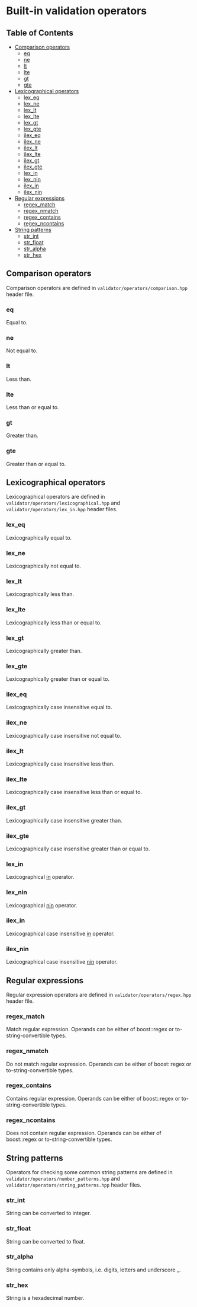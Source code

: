 # Built-in validation operators

## Table of Contents
[//]: # (TOC Begin)
* [Comparison operators](#comparison-operators)
	* [eq](#eq)
	* [ne](#ne)
	* [lt](#lt)
	* [lte](#lte)
	* [gt](#gt)
	* [gte](#gte)
* [Lexicographical operators](#lexicographical-operators)
	* [lex_eq](#lex_eq)
	* [lex_ne](#lex_ne)
	* [lex_lt](#lex_lt)
	* [lex_lte](#lex_lte)
	* [lex_gt](#lex_gt)
	* [lex_gte](#lex_gte)
	* [ilex_eq](#ilex_eq)
	* [ilex_ne](#ilex_ne)
	* [ilex_lt](#ilex_lt)
	* [ilex_lte](#ilex_lte)
	* [ilex_gt](#ilex_gt)
	* [ilex_gte](#ilex_gte)
	* [lex_in](#lex_in)
	* [lex_nin](#lex_nin)
	* [ilex_in](#ilex_in)
	* [ilex_nin](#ilex_nin)
* [Regular expressions](#regular-expressions)
	* [regex_match](#regex_match)
	* [regex_nmatch](#regex_nmatch)
	* [regex_contains](#regex_contains)
	* [regex_ncontains](#regex_ncontains)
* [String patterns](#string-patterns)
	* [str_int](#str_int)
	* [str_float](#str_float)
	* [str_alpha](#str_alpha)
	* [str_hex](#str_hex)

[//]: # (TOC End)

## Comparison operators

Comparison operators are defined in `validator/operators/comparison.hpp` header file.

### eq

Equal to.

### ne

Not equal to.

### lt

Less than.

### lte

Less than or equal to.

### gt

Greater than.

### gte

Greater than or equal to.

## Lexicographical operators

Lexicographical operators are defined in `validator/operators/lexicographical.hpp` and `validator/operators/lex_in.hpp` header files.

### lex_eq

Lexicographically equal to.

### lex_ne

Lexicographically not equal to.

### lex_lt

Lexicographically less than.

### lex_lte

Lexicographically less than or equal to.

### lex_gt

Lexicographically greater than.

### lex_gte

Lexicographically greater than or equal to.

### ilex_eq

Lexicographically case insensitive equal to.

### ilex_ne

Lexicographically case insensitive not equal to.

### ilex_lt

Lexicographically case insensitive less than.

### ilex_lte

Lexicographically case insensitive less than or equal to.

### ilex_gt

Lexicographically case insensitive greater than.

### ilex_gte

Lexicographically case insensitive greater than or equal to.

### lex_in

Lexicographical [in](index.md#in) operator.

### lex_nin

Lexicographical [nin](index.md#nin) operator.

### ilex_in

Lexicographical case insensitive [in](index.md#in) operator.

### ilex_nin

Lexicographical case insensitive [nin](index.md#nin) operator.

## Regular expressions

Regular expression operators are defined in `validator/operators/regex.hpp` header file.

### regex_match

Match regular expression.
Operands can be either of boost::regex or to-string-convertible types.

### regex_nmatch

Do not match regular expression.
Operands can be either of boost::regex or to-string-convertible types.

### regex_contains

Contains regular expression.
Operands can be either of boost::regex or to-string-convertible types.

### regex_ncontains

Does not contain regular expression.
Operands can be either of boost::regex or to-string-convertible types.

## String patterns

Operators for checking some common string patterns are defined in `validator/operators/number_patterns.hpp` and `validator/operators/string_patterns.hpp` header files.

### str_int

String can be converted to integer.

### str_float

String can be converted to float.

### str_alpha

String contains only alpha-symbols, i.e. digits, letters and underscore _.

### str_hex

String is a hexadecimal number.